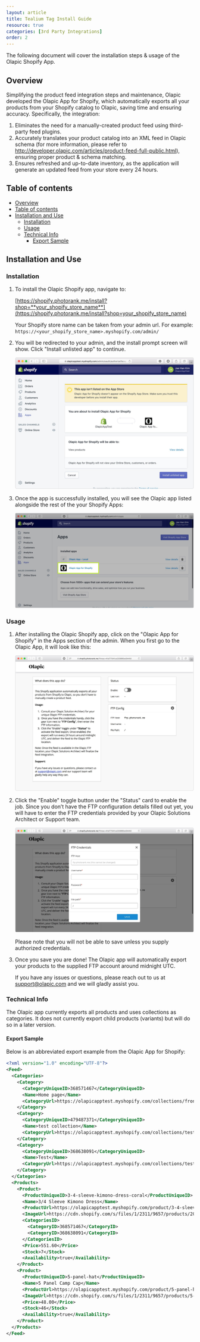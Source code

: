 ```yaml
---
layout: article
title: Tealium Tag Install Guide
resource: true
categories: [3rd Party Integrations]
order: 2
---
```


The following document will cover the installation steps & usage of the Olapic Shopify App.

## Overview
Simplifying the product feed integration steps and maintenance, Olapic developed the Olapic App for Shopify, which automatically exports all your products from your Shopify catalog to Olapic, saving time and ensuring accuracy. Specifically, the integration:

1. Eliminates the need for a manually-created product feed using third-party feed plugins.
1. Accurately translates your product catalog into an XML feed in Olapic schema (for more information, please refer to http://developer.olapic.com/articles/product-feed-full-public.html), ensuring proper product & schema matching.
1. Ensures refreshed and up-to-date inventory, as the application will generate an updated feed from your store every 24 hours.

## Table of contents

- [Overview](#overview)
- [Table of contents](#table-of-contents)
- [Installation and Use](#installation-and-use)
  * [Installation](#installation)
  * [Usage](#usage)
  * [Technical Info](#technical-info)
    + [Export Sample](#export-sample)

## Installation and Use

### Installation

1. To install the Olapic Shopify app, navigate to:

    [https://shopify.photorank.me/install?shop=**your_shopify_store_name**](https://shopify.photorank.me/install?shop=your_shopify_store_name)

    Your Shopify store name can be taken from your admin url. For example: `https://<your_shopify_store_name>.myshopify.com/admin/`

2. You will be redirected to your admin, and the install prompt screen will show. Click "Install unlisted app" to continue.

    ![](../img/shopify-install-unlisted.jpg)

3. Once the app is successfully installed, you will see the Olapic app listed alongside the rest of the your Shopify Apps:

    ![](../img/shopify-installed.jpg)

### Usage

1. After installing the Olapic Shopify app, click on the "Olapic App for Shopify" in the Apps section of the admin. When you first go to the Olapic App, it will look like this:

    ![](../img/shopify-app-screen.jpg)

2. Click the "Enable" toggle button under the "Status" card to enable the job. Since you don’t have the FTP configuration details filled out yet, you will have to enter the FTP credentials provided by your Olapic Solutions Architect or Support team.

    ![](../img/shopify-ftp.jpg)

    Please note that you will not be able to save unless you supply authorized credentials. 

3. Once you save you are done! The Olapic app will automatically export your products to the supplied FTP account around midnight UTC.

    If you have any issues or questions, please reach out to us at support@olapic.com and we will gladly assist you.

### Technical Info

The Olapic app currently exports all products and uses collections as categories. It does not currently export child products (variants) but will do so in a later version.

#### Export Sample

Below is an abbreviated export example from the Olapic App for Shopify:

```xml
<?xml version="1.0" encoding="UTF-8"?>
<Feed>
  <Categories>
    <Category>
      <CategoryUniqueID>368571467</CategoryUniqueID>
      <Name>Home page</Name>
      <CategoryUrl>https://olapicapptest.myshopify.com/collections/frontpage</CategoryUrl>
    </Category>
    <Category>
      <CategoryUniqueID>479487371</CategoryUniqueID>
      <Name>test collection</Name>
      <CategoryUrl>https://olapicapptest.myshopify.com/collections/test-collection</CategoryUrl>
    </Category>
    <Category>
      <CategoryUniqueID>368638091</CategoryUniqueID>
      <Name>Test</Name>
      <CategoryUrl>https://olapicapptest.myshopify.com/collections/test</CategoryUrl>
    </Category>
  </Categories>
  <Products>
    <Product>
      <ProductUniqueID>3-4-sleeve-kimono-dress-coral</ProductUniqueID>
      <Name>3/4 Sleeve Kimono Dress</Name>
      <ProductUrl>https://olapicapptest.myshopify.com/product/3-4-sleeve-kimono-dress-coral</ProductUrl>
      <ImageUrl>https://cdn.shopify.com/s/files/1/2311/9657/products/2015-03-20_Ashley_Look_20_23515_15565.jpg?v=1503939788</ImageUrl>
      <CategoriesID>
        <CategoryID>368571467</CategoryID>
        <CategoryID>368638091</CategoryID>
      </CategoriesID>
      <Price>551.60</Price>
      <Stock>7</Stock>
      <Availability>true</Availability>
    </Product>
    <Product>
      <ProductUniqueID>5-panel-hat</ProductUniqueID>
      <Name>5 Panel Camp Cap</Name>
      <ProductUrl>https://olapicapptest.myshopify.com/product/5-panel-hat</ProductUrl>
      <ImageUrl>https://cdn.shopify.com/s/files/1/2311/9657/products/5-panel-hat_4ee20a27-8d5a-490e-a2fc-1f9c3beb7bf5.jpg?v=1503931618</ImageUrl>
      <Price>48.00</Price>
      <Stock>46</Stock>
      <Availability>true</Availability>
    </Product>
  </Products>
</Feed>
```